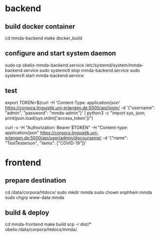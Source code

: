 # backend

## build docker container
cd mmda-backend
make docker_build

## configure and start system daemon
sudo cp obelix-mmda-backend.service /etc/systemd/system/mmda-backend.service
sudo systemctl stop mmda-backend.service
sudo systemctl start mmda-backend.service

## test
export TOKEN=$(curl -H 'Content-Type: application/json' https://corpora.linguistik.uni-erlangen.de:5000/api/login/ -d '{"username": "admin", "password": "mmda-admin"}' |  python3 -c "import sys, json; print(json.load(sys.stdin)['access_token'])")

curl -v -H "Authorization: Bearer $TOKEN" -H "Content-type: application/json" https://corpora.linguistik.uni-erlangen.de:5000/api/user/admin/discourseme/ -d '{"name": "TestTesterson", "items": ["COVID-19"]}'


# frontend

## prepare destination
cd /data/corpora/htdocs/
sudo mkdir mmda
sudo chown snphhein mmda
sudo chgrp www-data mmda

## build & deploy
cd mmda-frontend
make build
scp -r dist/* obelix:/data/corpora/htdocs/mmda/.
